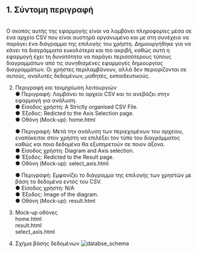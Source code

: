 <h2>1. Σύντομη περιγραφή</h2><br>
    Ο σκοπός αυτής της εφαρμογής είναι να λαμβάνει πληροφορίες μέσα σε ένα αρχείο CSV που είναι αυστηρά οργανωμένο και με στη συνέχεια να παράγει ένα διάγραμμα της επιλογής του χρήστη. Δημιουργήθηκε για να κάνει τα διαγράμματα ευκολότερα και πιο ακριβή, καθώς αυτή η εφαρμογή έχει τη δυνατότητα να παράγει περισσότερους τύπους διαγραμμάτων από τις συνηθισμένες εφαρμογές δημιουργίας διαγραμμάτων.
    Οι χρήστες περιλαμβάνουν, αλλά δεν περιορίζονται σε αυτούς, αναλυτές δεδομένων, μαθητές, εκπαιδευτικούς.


2. Περιγραφή και τεκμηρίωση λειτουργιών<br>
    ● Περιγραφή: Λαμβάνει το αρχείο CSV και το ανεβάζει στην εφαρμογή για ανάλυση.<br>
    ● Είσοδος χρήστη: A Strictly organised CSV File.<br>
    ● Έξοδος: Redicted to the Axis Selection page.<br>
    ● Οθόνη (Mock-up): home.html<br>


    ● Περιγραφή: Μετά την ανάλυση των περιεχομένων του αρχείου, εναπόκειται στον χρήστη να επιλέξει τον τύπο του διαγράμματος καθώς και ποια δεδομένα θα εξυπηρετούν σε ποιον άξονα.<br>
    ● Είσοδος χρήστη: Diagram and Axis selection.<br> 
    ● Έξοδος: Redicted to the Result page.<br>
    ● Οθόνη (Mock-up): select_axis.html<br>


    ● Περιγραφή: Εμφανίζει το διάγραμμα της επιλογής των χρηστών με βάση τα δεδομένα εντός του CSV.<br>
    ● Είσοδος χρήστη: N/A<br>
    ● Έξοδος: Image of the diagram.<br>
    ● Οθόνη (Mock-up): result.html<br>


3. Mock-up οθόνες<br>
    home.html<br>
    result.html<br>
    select_axis.html<br>


4. Σχήμα βάσης δεδομένων
![databse_schema]([image.png](https://github.com/0dy-cipher/D.A.M./blob/main/Screenshot%202025-05-05%20153956.png))
